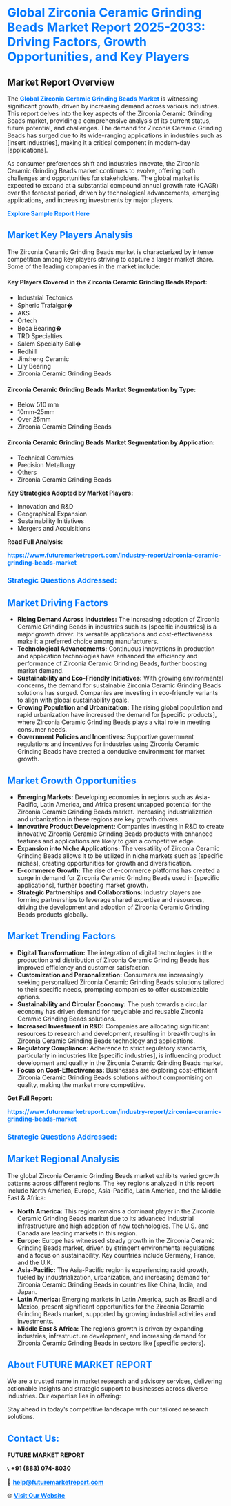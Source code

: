 <h1 style="color: #007BFF;">Global Zirconia Ceramic Grinding Beads Market Report 2025-2033: Driving Factors, Growth Opportunities, and Key Players</h1>

<section id="overview">
<h2>Market Report Overview</h2>
<p>The <a href="https://www.futuremarketreport.com/industry-report/zirconia-ceramic-grinding-beads-market" style="color: #007BFF; text-decoration: none;"><strong>Global Zirconia Ceramic Grinding Beads Market</strong></a> is witnessing significant growth, driven by increasing demand across various industries. This report delves into the key aspects of the Zirconia Ceramic Grinding Beads market, providing a comprehensive analysis of its current status, future potential, and challenges. The demand for Zirconia Ceramic Grinding Beads has surged due to its wide-ranging applications in industries such as [insert industries], making it a critical component in modern-day [applications].</p>
<p>As consumer preferences shift and industries innovate, the Zirconia Ceramic Grinding Beads market continues to evolve, offering both challenges and opportunities for stakeholders. The global market is expected to expand at a substantial compound annual growth rate (CAGR) over the forecast period, driven by technological advancements, emerging applications, and increasing investments by major players.</p>
</section>

<section id="overview">
<p><a href="https://www.futuremarketreport.com/request-sample/reportId=101210" style="color: #007BFF; text-decoration: none;"><strong>Explore Sample Report Here</strong></a></p>
</section>

<section id="key-players">
<h2 style="color: #007BFF;">Market Key Players Analysis</h2>
<p>The Zirconia Ceramic Grinding Beads market is characterized by intense competition among key players striving to capture a larger market share. Some of the leading companies in the market include:</p>
<h4>Key Players Covered in the Zirconia Ceramic Grinding Beads Report:</h4>
<ul><li>Industrial Tectonics</li><li>Spheric Trafalgar�</li><li>AKS</li><li>Ortech</li><li>Boca Bearing�</li><li>TRD Specialties</li><li>Salem Specialty Ball�</li><li>Redhill</li><li>Jinsheng Ceramic</li><li>Lily Bearing</li><li>Zirconia Ceramic Grinding Beads</li></ul>
<h4>Zirconia Ceramic Grinding Beads Market Segmentation by Type:</h4>
<ul><li>Below 510 mm</li><li>10mm-25mm</li><li>Over 25mm</li><li>Zirconia Ceramic Grinding Beads</li></ul>

<h4>Zirconia Ceramic Grinding Beads Market Segmentation by Application:</h4>
<ul><li>Technical Ceramics</li><li>Precision Metallurgy</li><li>Others</li><li>Zirconia Ceramic Grinding Beads</li></ul>
<p><strong>Key Strategies Adopted by Market Players:</strong></p>
<ul>
<li>Innovation and R&D</li>
<li>Geographical Expansion</li>
<li>Sustainability Initiatives</li>
<li>Mergers and Acquisitions</li>
</ul>
</section>

<section>
<p><strong>Read Full Analysis: </strong></p><a href="https://www.futuremarketreport.com/industry-report/zirconia-ceramic-grinding-beads-market" style="color: #007BFF; text-decoration: none;"><strong>https://www.futuremarketreport.com/industry-report/zirconia-ceramic-grinding-beads-market</strong></a>
<h3 style="color: #007BFF;">Strategic Questions Addressed:</h3>
</section>

<section id="driving-factors">
<h2 style="color: #007BFF;">Market Driving Factors</h2>
<ul>
<li><strong>Rising Demand Across Industries:</strong> The increasing adoption of Zirconia Ceramic Grinding Beads in industries such as [specific industries] is a major growth driver. Its versatile applications and cost-effectiveness make it a preferred choice among manufacturers.</li>
<li><strong>Technological Advancements:</strong> Continuous innovations in production and application technologies have enhanced the efficiency and performance of Zirconia Ceramic Grinding Beads, further boosting market demand.</li>
<li><strong>Sustainability and Eco-Friendly Initiatives:</strong> With growing environmental concerns, the demand for sustainable Zirconia Ceramic Grinding Beads solutions has surged. Companies are investing in eco-friendly variants to align with global sustainability goals.</li>
<li><strong>Growing Population and Urbanization:</strong> The rising global population and rapid urbanization have increased the demand for [specific products], where Zirconia Ceramic Grinding Beads plays a vital role in meeting consumer needs.</li>
<li><strong>Government Policies and Incentives:</strong> Supportive government regulations and incentives for industries using Zirconia Ceramic Grinding Beads have created a conducive environment for market growth.</li>
</ul>
</section>

<section id="growth-opportunities">
<h2 style="color: #007BFF;">Market Growth Opportunities</h2>
<ul>
<li><strong>Emerging Markets:</strong> Developing economies in regions such as Asia-Pacific, Latin America, and Africa present untapped potential for the Zirconia Ceramic Grinding Beads market. Increasing industrialization and urbanization in these regions are key growth drivers.</li>
<li><strong>Innovative Product Development:</strong> Companies investing in R&D to create innovative Zirconia Ceramic Grinding Beads products with enhanced features and applications are likely to gain a competitive edge.</li>
<li><strong>Expansion into Niche Applications:</strong> The versatility of Zirconia Ceramic Grinding Beads allows it to be utilized in niche markets such as [specific niches], creating opportunities for growth and diversification.</li>
<li><strong>E-commerce Growth:</strong> The rise of e-commerce platforms has created a surge in demand for Zirconia Ceramic Grinding Beads used in [specific applications], further boosting market growth.</li>
<li><strong>Strategic Partnerships and Collaborations:</strong> Industry players are forming partnerships to leverage shared expertise and resources, driving the development and adoption of Zirconia Ceramic Grinding Beads products globally.</li>
</ul>
</section>

<section id="trending-factors">
<h2 style="color: #007BFF;">Market Trending Factors</h2>
<ul>
<li><strong>Digital Transformation:</strong> The integration of digital technologies in the production and distribution of Zirconia Ceramic Grinding Beads has improved efficiency and customer satisfaction.</li>
<li><strong>Customization and Personalization:</strong> Consumers are increasingly seeking personalized Zirconia Ceramic Grinding Beads solutions tailored to their specific needs, prompting companies to offer customizable options.</li>
<li><strong>Sustainability and Circular Economy:</strong> The push towards a circular economy has driven demand for recyclable and reusable Zirconia Ceramic Grinding Beads solutions.</li>
<li><strong>Increased Investment in R&D:</strong> Companies are allocating significant resources to research and development, resulting in breakthroughs in Zirconia Ceramic Grinding Beads technology and applications.</li>
<li><strong>Regulatory Compliance:</strong> Adherence to strict regulatory standards, particularly in industries like [specific industries], is influencing product development and quality in the Zirconia Ceramic Grinding Beads market.</li>
<li><strong>Focus on Cost-Effectiveness:</strong> Businesses are exploring cost-efficient Zirconia Ceramic Grinding Beads solutions without compromising on quality, making the market more competitive.</li>
</ul>
</section>

<section>
<p><strong>Get Full Report: </strong></p><a href="https://www.futuremarketreport.com/industry-report/zirconia-ceramic-grinding-beads-market" style="color: #007BFF; text-decoration: none;"><strong>https://www.futuremarketreport.com/industry-report/zirconia-ceramic-grinding-beads-market</strong></a>
<h3 style="color: #007BFF;">Strategic Questions Addressed:</h3>
</section>


<section id="regional-analysis">
<h2 style="color: #007BFF;">Market Regional Analysis</h2>
<p>The global Zirconia Ceramic Grinding Beads market exhibits varied growth patterns across different regions. The key regions analyzed in this report include North America, Europe, Asia-Pacific, Latin America, and the Middle East & Africa:</p>
<ul>
<li><strong>North America:</strong> This region remains a dominant player in the Zirconia Ceramic Grinding Beads market due to its advanced industrial infrastructure and high adoption of new technologies. The U.S. and Canada are leading markets in this region.</li>
<li><strong>Europe:</strong> Europe has witnessed steady growth in the Zirconia Ceramic Grinding Beads market, driven by stringent environmental regulations and a focus on sustainability. Key countries include Germany, France, and the U.K.</li>
<li><strong>Asia-Pacific:</strong> The Asia-Pacific region is experiencing rapid growth, fueled by industrialization, urbanization, and increasing demand for Zirconia Ceramic Grinding Beads in countries like China, India, and Japan.</li>
<li><strong>Latin America:</strong> Emerging markets in Latin America, such as Brazil and Mexico, present significant opportunities for the Zirconia Ceramic Grinding Beads market, supported by growing industrial activities and investments.</li>
<li><strong>Middle East & Africa:</strong> The region’s growth is driven by expanding industries, infrastructure development, and increasing demand for Zirconia Ceramic Grinding Beads in sectors like [specific sectors].</li>
</ul>
</section>

<footer>
<h2 style="color: #007BFF;">About FUTURE MARKET REPORT</h2>
<p>We are a trusted name in market research and advisory services, delivering actionable insights and strategic support to businesses across diverse industries. Our expertise lies in offering:</p>

<p>Stay ahead in today’s competitive landscape with our tailored research solutions.</p>

<h2 style="color: #007BFF;">Contact Us:</h2>
<p><strong>FUTURE MARKET REPORT</strong></p>
<p>📞 <strong>+91 (883) 074-8030</strong></p>
<p>📧 <strong><a href="mailto:help@futuremarketreport.com" style="color: #007BFF;">help@futuremarketreport.com</a></strong></p>
<p>🌐 <strong><a href="https://www.futuremarketreport.com/" style="color: #007BFF;">Visit Our Website</a></strong></p>
</footer>